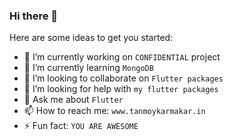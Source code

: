 ### Hi there 👋

Here are some ideas to get you started:

- 🔭 I’m currently working on `CONFIDENTIAL` project
- 🌱 I’m currently learning `MongoDB`
- 👯 I’m looking to collaborate on `Flutter packages`
- 🤔 I’m looking for help with `my flutter packages`
- 💬 Ask me about `Flutter`
- 📫 How to reach me: `www.tanmoykarmakar.in`
- ⚡ Fun fact: `YOU ARE AWESOME`

